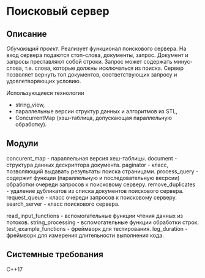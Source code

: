 # Поисковый сервер
## Описание
_Обучающий проект_. Реализует функционал поискового сервера. 
На вход сервера подаются стоп-слова, документы, запрос. Документ и запросы преставляют собой строки. Запрос может содержать минус-слова, т.е. слова, которые должны исключаться из поиска. Сервер позволяет вернуть топ документов, соответствующих запросу и удовлетворяющих условию.

Использующиеся технологии
- string_view,
- параллельные версии структур данных и алгоритмов из STL,
- ConcurrentMap (хэш-таблица, допускающая параллельную обработку).

## Модули
concurent_map - параллельная версия хеш-таблицы.
document - структура данных дескриптора документа.
paginator - класс, позволяющий выдавать результаты поиска страницами.
process_query - содержит функции (параллельную и последовательную весрсии) обработки очереди запросов к поисковому серверу.
remove_duplicates - удаление дубликатов из списка документов поискового сервера.
request_queue - класс очереди запросов к поисковому серверу.
search_server - класс поискового сервера.

read_input_functions - вспомогательные функции чтения данных из потоков.
string_processing - вспомогательные функции обработки строк.
test_example_functions - фреймворк для тестирования.
log_duration - фреймворк для измерения длительности выполнения кода.

## Системные требования
C++17




